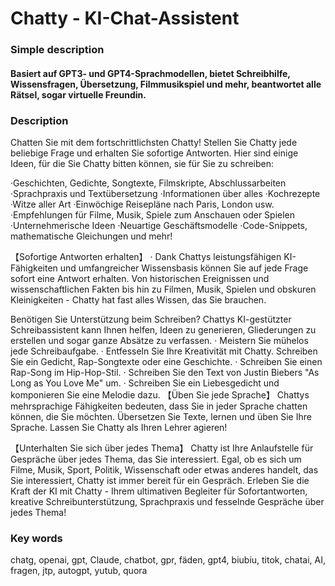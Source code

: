 # Chatty - KI-Chat-Assistent

### Simple description
#### Basiert auf GPT3- und GPT4-Sprachmodellen, bietet Schreibhilfe, Wissensfragen, Übersetzung, Filmmusikspiel und mehr, beantwortet alle Rätsel, sogar virtuelle Freundin.

### Description
Chatten Sie mit dem fortschrittlichsten Chatty!
Stellen Sie Chatty jede beliebige Frage und erhalten Sie sofortige Antworten.
Hier sind einige Ideen, für die Sie Chatty bitten können, sie für Sie zu schreiben:

·Geschichten, Gedichte, Songtexte, Filmskripte, Abschlussarbeiten
·Sprachpraxis und Textübersetzung
·Informationen über alles
·Kochrezepte
·Witze aller Art
·Einwöchige Reisepläne nach Paris, London usw.
·Empfehlungen für Filme, Musik, Spiele zum Anschauen oder Spielen
·Unternehmerische Ideen
·Neuartige Geschäftsmodelle
·Code-Snippets, mathematische Gleichungen und mehr!

【Sofortige Antworten erhalten】
· Dank Chattys leistungsfähigen KI-Fähigkeiten und umfangreicher Wissensbasis können Sie auf jede Frage sofort eine Antwort erhalten. Von historischen Ereignissen und wissenschaftlichen Fakten bis hin zu Filmen, Musik, Spielen und obskuren Kleinigkeiten - Chatty hat fast alles Wissen, das Sie brauchen.

Benötigen Sie Unterstützung beim Schreiben? Chattys KI-gestützter Schreibassistent kann Ihnen helfen, Ideen zu generieren, Gliederungen zu erstellen und sogar ganze Absätze zu verfassen. · Meistern Sie mühelos jede Schreibaufgabe. · Entfesseln Sie Ihre Kreativität mit Chatty. Schreiben Sie ein Gedicht, Rap-Songtexte oder eine Geschichte. · Schreiben Sie einen Rap-Song im Hip-Hop-Stil. · Schreiben Sie den Text von Justin Biebers "As Long as You Love Me" um. · Schreiben Sie ein Liebesgedicht und komponieren Sie eine Melodie dazu.
【Üben Sie jede Sprache】
Chattys mehrsprachige Fähigkeiten bedeuten, dass Sie in jeder Sprache chatten können, die Sie möchten. Übersetzen Sie Texte, lernen und üben Sie Ihre Sprache. Lassen Sie Chatty als Ihren Lehrer agieren!

【Unterhalten Sie sich über jedes Thema】
Chatty ist Ihre Anlaufstelle für Gespräche über jedes Thema, das Sie interessiert. Egal, ob es sich um Filme, Musik, Sport, Politik, Wissenschaft oder etwas anderes handelt, das Sie interessiert, Chatty ist immer bereit für ein Gespräch.
Erleben Sie die Kraft der KI mit Chatty - Ihrem ultimativen Begleiter für Sofortantworten, kreative Schreibunterstützung, Sprachpraxis und fesselnde Gespräche über jedes Thema!

### Key words
chatg, openai, gpt, Claude, chatbot, gpr, fäden, gpt4, biubiu, titok, chatai, AI, fragen, jtp, autogpt, yutub, quora

